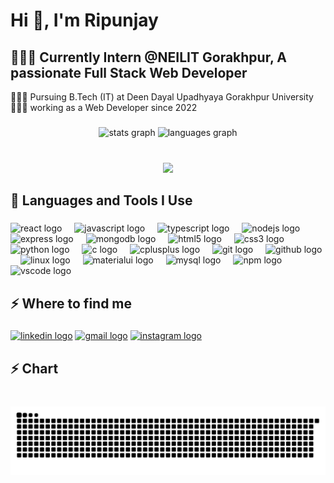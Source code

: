 <h1 align="left">Hi 👋, I'm Ripunjay</h1>

###

<h2 align="left">👨🏼‍💻 Currently Intern  @NEILIT Gorakhpur, A passionate Full Stack Web Developer</h2>
👨🏼‍🎓 Pursuing B.Tech (IT) at Deen Dayal Upadhyaya Gorakhpur University<br>👨🏼‍💻 working as a Web Developer since 2022 <br>

###

<div align="center">
  <img src="https://github-readme-stats.vercel.app/api?username=ripunjayrai777&hide_title=false&hide_rank=false&show_icons=true&include_all_commits=true&count_private=true&disable_animations=false&theme=dracula&locale=en&hide_border=false" height="150" alt="stats graph"  />
  <img src="https://github-readme-stats.vercel.app/api/top-langs?username=ripunjayrai777&locale=en&hide_title=false&layout=compact&card_width=320&langs_count=5&theme=dracula&hide_border=false" height="151" alt="languages graph"  />
</div>

###

<br clear="both">

<div align="center">
  <img height="150" src="https://media.licdn.com/dms/image/v2/D5603AQGPZh2wxcxobg/profile-displayphoto-shrink_800_800/B56ZTQxJuYHEAg-/0/1738669334935?e=1746662400&v=beta&t=NFgoNWlncJ2EvSXY6ylDqtthyu7MRQEyl_Eqx3GuGU4"  />
</div>

###

<h2 align="left">🚀 Languages and Tools I Use</h2>

###

<div align="left">
  <img src="https://cdn.jsdelivr.net/gh/devicons/devicon/icons/react/react-original.svg" height="30" alt="react logo"  />
  <img width="12" />
  <img src="https://cdn.jsdelivr.net/gh/devicons/devicon/icons/javascript/javascript-original.svg" height="30" alt="javascript logo"  />
  <img width="12" />
  <img src="https://cdn.jsdelivr.net/gh/devicons/devicon/icons/typescript/typescript-original.svg" height="30" alt="typescript logo"  />
  <img width="12" />
  <img src="https://cdn.jsdelivr.net/gh/devicons/devicon/icons/nodejs/nodejs-original.svg" height="30" alt="nodejs logo"  />
  <img width="12" />
  <img src="https://cdn.jsdelivr.net/gh/devicons/devicon/icons/express/express-original.svg" height="30" alt="express logo"  />
  <img width="12" />
  <img src="https://cdn.jsdelivr.net/gh/devicons/devicon/icons/mongodb/mongodb-original.svg" height="30" alt="mongodb logo"  />
  <img width="12" />
  <img src="https://cdn.jsdelivr.net/gh/devicons/devicon/icons/html5/html5-original.svg" height="30" alt="html5 logo"  />
  <img width="12" />
  <img src="https://cdn.jsdelivr.net/gh/devicons/devicon/icons/css3/css3-original.svg" height="30" alt="css3 logo"  />
  <img width="12" />
  <img src="https://cdn.jsdelivr.net/gh/devicons/devicon/icons/python/python-original.svg" height="30" alt="python logo"  />
  <img width="12" />
  <img src="https://cdn.jsdelivr.net/gh/devicons/devicon/icons/c/c-original.svg" height="30" alt="c logo"  />
  <img width="12" />
  <img src="https://cdn.jsdelivr.net/gh/devicons/devicon/icons/cplusplus/cplusplus-original.svg" height="30" alt="cplusplus logo"  />
  <img width="12" />
  <img src="https://cdn.jsdelivr.net/gh/devicons/devicon/icons/git/git-original.svg" height="30" alt="git logo"  />
  <img width="12" />
  <img src="https://cdn.jsdelivr.net/gh/devicons/devicon/icons/github/github-original.svg" height="30" alt="github logo"  />
  <img width="12" />
  <img src="https://cdn.jsdelivr.net/gh/devicons/devicon/icons/linux/linux-original.svg" height="30" alt="linux logo"  />
  <img width="12" />
  <img src="https://cdn.jsdelivr.net/gh/devicons/devicon/icons/materialui/materialui-original.svg" height="30" alt="materialui logo"  />
  <img width="12" />
  <img src="https://cdn.jsdelivr.net/gh/devicons/devicon/icons/mysql/mysql-original.svg" height="30" alt="mysql logo"  />
  <img width="12" />
  <img src="https://cdn.jsdelivr.net/gh/devicons/devicon/icons/npm/npm-original-wordmark.svg" height="30" alt="npm logo"  />
  <img width="12" />
  <img src="https://cdn.jsdelivr.net/gh/devicons/devicon/icons/vscode/vscode-original.svg" height="30" alt="vscode logo"  />
</div>

###

<h2 align="left">⚡️ Where to find me</h2>

###

<div align="left">
  <a href="https://www.linkedin.com/in/er-ripunjay-rai-697b17241/">
  <img src="https://img.shields.io/static/v1?message=LinkedIn&logo=linkedin&label=&color=0077B5&logoColor=white&labelColor=&style=for-the-badge" height="35" alt="linkedin logo"  /></a>
  <a href="ripunjayrai777@gmail.com">
  <img src="https://img.shields.io/static/v1?message=Gmail&logo=gmail&label=&color=D14836&logoColor=white&labelColor=&style=for-the-badge" height="35" alt="gmail logo"  /></a>
  <a href="https://www.instagram.com/regaldo_07/?hl=en">
  <img src="https://img.shields.io/static/v1?message=Instagram&logo=instagram&label=&color=E4405F&logoColor=white&labelColor=&style=for-the-badge" height="35" alt="instagram logo"  /></a>
</div>

###

<h2 align="left">⚡️ Chart</h2>

###

<br clear="both">


<picture>
  <source media="(prefers-color-scheme: dark)" srcset="https://raw.githubusercontent.com/ripunjayrai777/ripunjayrai777/output/github-snake-dark.svg" />
  <source media="(prefers-color-scheme: light)" srcset="https://raw.githubusercontent.com/ripunjayrai777/ripunjayrai777/output/github-snake.svg" />
  <img alt="github-snake" src="https://raw.githubusercontent.com/ripunjayrai777/ripunjayrai777/output/github-snake.svg" />
</picture>

